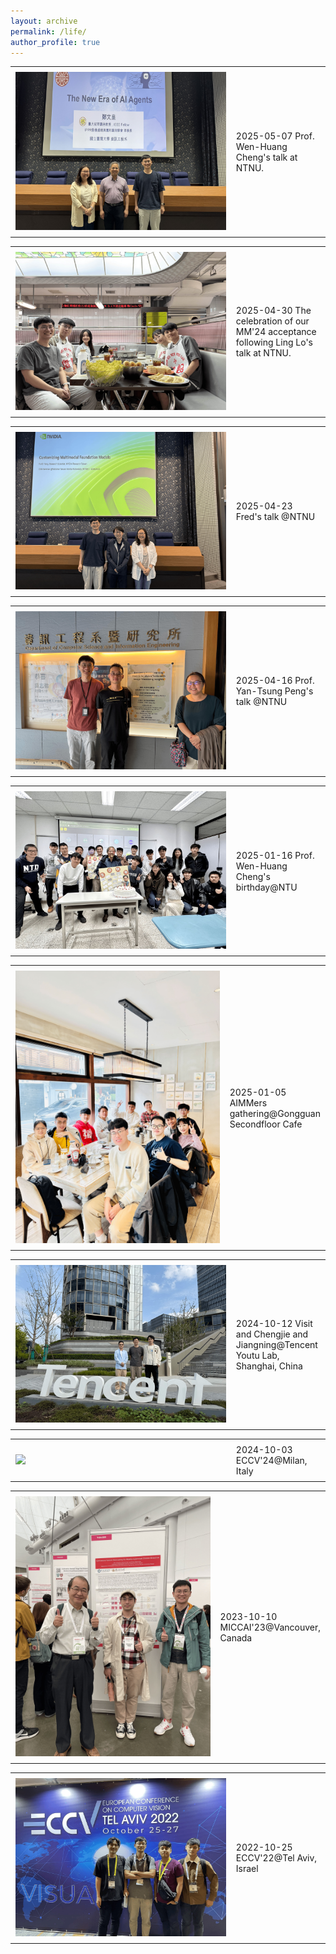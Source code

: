 ```yaml
---
layout: archive
permalink: /life/
author_profile: true
---
```


<table style="width: 100%; border-collapse: collapse; border: 0;">
  <tr>
    <td style="width: 70%; border: 0px solid black; padding: 8px;">
      <img src="../images/life/20250507.jpg">
    </td>
    <td style="border: 0px solid black; padding: 8px;">2025-05-07 Prof. Wen-Huang Cheng's talk at NTNU.
    </td>
  </tr>
</table>

<table style="width: 100%; border-collapse: collapse; border: 0;">
  <tr>
    <td style="width: 70%; border: 0px solid black; padding: 8px;">
      <img src="../images/life/20250430.jpg">
    </td>
    <td style="border: 0px solid black; padding: 8px;">2025-04-30 The celebration of our MM'24 acceptance following Ling Lo's talk at NTNU.
    </td>
  </tr>
</table>

<table style="width: 100%; border-collapse: collapse; border: 0;">
  <tr>
    <td style="width: 70%; border: 0px solid black; padding: 8px;">
      <img src="../images/life/20250423.jpg">
    </td>
    <td style="border: 0px solid black; padding: 8px;">2025-04-23 Fred's talk @NTNU
    </td>
  </tr>
</table>

<table style="width: 100%; border-collapse: collapse; border: 0;">
  <tr>
    <td style="width: 70%; border: 0px solid black; padding: 8px;">
      <img src="../images/life/20250416.jpg">
    </td>
    <td style="border: 0px solid black; padding: 8px;">2025-04-16 Prof. Yan-Tsung Peng's talk @NTNU
    </td>
  </tr>
</table>

<table style="width: 100%; border-collapse: collapse; border: 0;">
  <tr>
    <td style="width: 70%; border: 0px solid black; padding: 8px;">
      <img src="../images/life/20250116.jpg">
    </td>
    <td style="border: 0px solid black; padding: 8px;">2025-01-16 Prof. Wen-Huang Cheng's birthday@NTU
    </td>
  </tr>
</table>

<table style="width: 100%; border-collapse: collapse; border: 0;">
  <tr>
    <td style="width: 70%; border: 0px solid black; padding: 8px;">
      <img src="../images/life/20250105.jpg">
    </td>
    <td style="border: 0px solid black; padding: 8px;">2025-01-05 AIMMers gathering@Gongguan Secondfloor Cafe
    </td>
  </tr>
</table>

<table style="width: 100%; border-collapse: collapse; border: 0;">
  <tr>
    <td style="width: 70%; border: 0px solid black; padding: 8px;">
      <img src="../images/life/20241012.jpg">
    </td>
    <td style="border: 0px solid black; padding: 8px;">2024-10-12 Visit and Chengjie and Jiangning@Tencent Youtu Lab, Shanghai, China
    </td>
  </tr>
</table>

<table style="width: 100%; border-collapse: collapse; border: 0;">
  <tr>
    <td style="width: 70%; border: 0px solid black; padding: 8px;">
      <img src="../images/life/20241003.png">
    </td>
    <td style="border: 0px solid black; padding: 8px;">2024-10-03 ECCV'24@Milan, Italy
    </td>
  </tr>
</table>

<table style="width: 100%; border-collapse: collapse; border: 0;">
  <tr>
    <td style="width: 70%; border: 0px solid black; padding: 8px;">
      <img src="../images/life/20231010.jpg">
    </td>
    <td style="border: 0px solid black; padding: 8px;">2023-10-10 MICCAI'23@Vancouver, Canada
    </td>
  </tr>
</table>

<table style="width: 100%; border-collapse: collapse; border: 0;">
  <tr>
    <td style="width: 70%; border: 0px solid black; padding: 8px;">
      <img src="../images/life/20221025.jpg">
    </td>
    <td style="border: 0px solid black; padding: 8px;">2022-10-25 ECCV'22@Tel Aviv, Israel
    </td>
  </tr>
</table>
